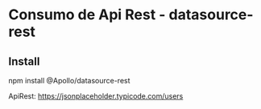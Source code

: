 # Consumo de Api Rest - datasource-rest

## Install

npm install @Apollo/datasource-rest

ApiRest: https://jsonplaceholder.typicode.com/users